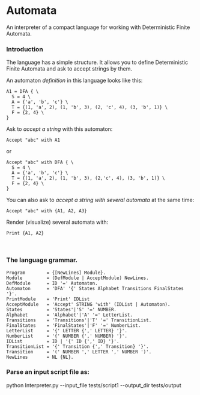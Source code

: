 # Automata
An interpreter of a compact language for working with Deterministic Finite Automata.

### Introduction
The language has a simple structure. It allows you to define Deterministic Finite Automata and ask to accept strings by them.

An automaton *definition* in this language looks like this:

```
A1 = DFA { \
  S = 4 \
  A = {'a', 'b', 'c'} \
  T = {(1, 'a', 2), (1, 'b', 3), (2, 'c', 4), (3, 'b', 1)} \
  F = {2, 4} \
}
```
Ask to *accept a string* with this automaton: <br />
```
Accept "abc" with A1
```
or
```
Accept "abc" with DFA { \
  S = 4 \
  A = {'a', 'b', 'c'} \
  T = {(1, 'a', 2), (1, 'b', 3), (2,'c', 4), (3, 'b', 1)} \
  F = {2, 4} \
}
```

You can also ask to *accept a string with several automata* at the same time:  <br />
```
Accept "abc" with {A1, A2, A3}
```

Render (visualize) several automata with:  <br />
```
Print {A1, A2}
```

<br />

### The language grammar. <br />
```
Program        = {[NewLines] Module}.
Module         = (DefModule | AcceptModule) NewLines.
DefModule      = ID '=' Automaton.
Automaton      = 'DFA' '{' States Alphabet Transitions FinalStates '}'.
PrintModule    = 'Print' IDList
AcceptModule   = 'Accept' STRING 'with' (IDList | Automaton).
States         = 'States'|'S' '=' NUMBER.
Alphabet       = 'Alphabet'|'A' '=' LetterList.
Transitions    = 'Transitions'|'T' '=' TransitionList.
FinalStates    = 'FinalStates'|'F' '=' NumberList.
LetterList     = '{' LETTER {',' LETTER} '}'.
NumberList     = '{' NUMBER {',' NUMBER} '}'.
IDList         = ID | '{' ID {',' ID} '}'.
TransitionList = '{' Transition {',' Transition} '}'.
Transition     = '(' NUMBER ',' LETTER ',' NUMBER ')'.
NewLines       = NL {NL}.
```

### Parse an input script file as:  <br />
python Interpreter.py --input_file tests/script1 --output_dir tests/output
